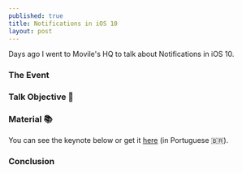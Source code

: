 ```yaml
---
published: true
title: Notifications in iOS 10
layout: post
---
```


Days ago I went to Movile's HQ to talk about Notifications in iOS 10.

### The Event

### Talk Objective 🎯

### Material 📚

You can see the keynote below or get it [here](https://speakerdeck.com/serralvo/notificacoes-no-ios-10) (in Portuguese 🇧🇷).

<script async class="speakerdeck-embed" data-id="c331fa5fcf104d708a09d221e055e0be" data-ratio="1.77777777777778" src="//speakerdeck.com/assets/embed.js"></script>

### Conclusion

